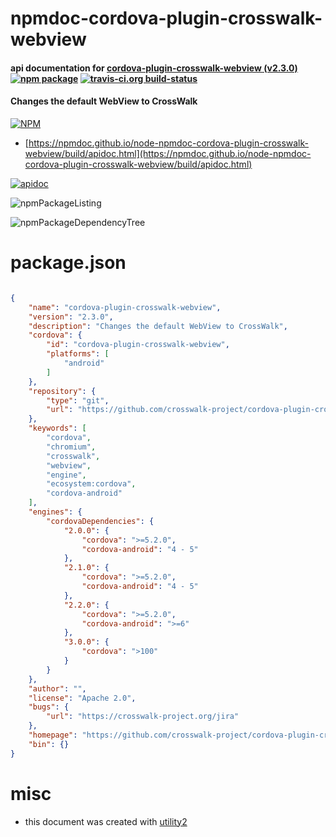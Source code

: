 # npmdoc-cordova-plugin-crosswalk-webview

#### api documentation for  [cordova-plugin-crosswalk-webview (v2.3.0)](https://github.com/crosswalk-project/cordova-plugin-crosswalk-webview)  [![npm package](https://img.shields.io/npm/v/npmdoc-cordova-plugin-crosswalk-webview.svg?style=flat-square)](https://www.npmjs.org/package/npmdoc-cordova-plugin-crosswalk-webview) [![travis-ci.org build-status](https://api.travis-ci.org/npmdoc/node-npmdoc-cordova-plugin-crosswalk-webview.svg)](https://travis-ci.org/npmdoc/node-npmdoc-cordova-plugin-crosswalk-webview)

#### Changes the default WebView to CrossWalk

[![NPM](https://nodei.co/npm/cordova-plugin-crosswalk-webview.png?downloads=true&downloadRank=true&stars=true)](https://www.npmjs.com/package/cordova-plugin-crosswalk-webview)

- [https://npmdoc.github.io/node-npmdoc-cordova-plugin-crosswalk-webview/build/apidoc.html](https://npmdoc.github.io/node-npmdoc-cordova-plugin-crosswalk-webview/build/apidoc.html)

[![apidoc](https://npmdoc.github.io/node-npmdoc-cordova-plugin-crosswalk-webview/build/screenCapture.buildCi.browser.%252Ftmp%252Fbuild%252Fapidoc.html.png)](https://npmdoc.github.io/node-npmdoc-cordova-plugin-crosswalk-webview/build/apidoc.html)

![npmPackageListing](https://npmdoc.github.io/node-npmdoc-cordova-plugin-crosswalk-webview/build/screenCapture.npmPackageListing.svg)

![npmPackageDependencyTree](https://npmdoc.github.io/node-npmdoc-cordova-plugin-crosswalk-webview/build/screenCapture.npmPackageDependencyTree.svg)



# package.json

```json

{
    "name": "cordova-plugin-crosswalk-webview",
    "version": "2.3.0",
    "description": "Changes the default WebView to CrossWalk",
    "cordova": {
        "id": "cordova-plugin-crosswalk-webview",
        "platforms": [
            "android"
        ]
    },
    "repository": {
        "type": "git",
        "url": "https://github.com/crosswalk-project/cordova-plugin-crosswalk-webview.git"
    },
    "keywords": [
        "cordova",
        "chromium",
        "crosswalk",
        "webview",
        "engine",
        "ecosystem:cordova",
        "cordova-android"
    ],
    "engines": {
        "cordovaDependencies": {
            "2.0.0": {
                "cordova": ">=5.2.0",
                "cordova-android": "4 - 5"
            },
            "2.1.0": {
                "cordova": ">=5.2.0",
                "cordova-android": "4 - 5"
            },
            "2.2.0": {
                "cordova": ">=5.2.0",
                "cordova-android": ">=6"
            },
            "3.0.0": {
                "cordova": ">100"
            }
        }
    },
    "author": "",
    "license": "Apache 2.0",
    "bugs": {
        "url": "https://crosswalk-project.org/jira"
    },
    "homepage": "https://github.com/crosswalk-project/cordova-plugin-crosswalk-webview",
    "bin": {}
}
```



# misc
- this document was created with [utility2](https://github.com/kaizhu256/node-utility2)
